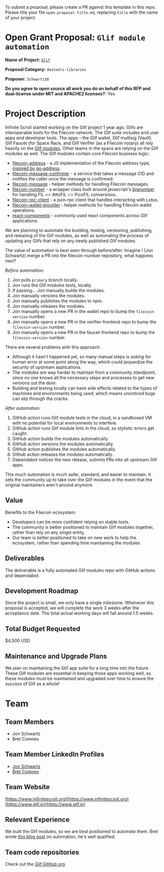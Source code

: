 To submit a proposal, please create a PR against this template in this repo. Please title your file `open-proposal-title.md`, replacing `title` with the name of your project.

# Open Grant Proposal: `Glif module automation`

**Name of Project:** [`Glif`](https://www.glif.io)

**Proposal Category:** `devtools-libraries`

**Proposer:** `Schwartz10`

**Do you agree to open source all work you do on behalf of this RFP and dual-license under MIT and APACHE2 licenses?:** Yes

# Project Description

Infinite Scroll started working on the Glif project 1 year ago. Glifs are interoperable tools for the Filecoin network. The Glif suite includes end user apps _and_ developer tools. The apps - the Glif wallet, Glif multisig (Vault), Glif Faucet (for Space Race, and Glif Verifier (as a Filecoin notary) all rely heavily on the [Glif modules](https://github.com/glifio/modules). Other teams in the space are relying on the Glif modules as well. The Glif modules contain core Filecoin business logic:

- [filecoin-address](https://www.npmjs.com/package/@glif/filecoin-address) - a JS implementation of the Filecoin address type, [inspired by go-address](https://github.com/filecoin-project/go-address).
- [filecoin-message-confirmer](https://www.npmjs.com/package/@glif/filecoin-message-confirmer) - a service that takes a message CID and notifies the caller once the message is confirmed.
- [filecoin-message](https://www.npmjs.com/package/@glif/filecoin-message) - helper methods for handling Filecoin messages.
- [filecoin-number](https://www.npmjs.com/package/@glif/filecoin-number) - a wrapper class built around javascript's [bignumber](https://github.com/MikeMcl/bignumber.js) for handling FIL <> AttoFIL <> PicoFIL conversions.
- [filecoin-rpc-client](https://www.npmjs.com/package/@glif/filecoin-rpc-client) - a json-rpc client that handles interacting with Lotus.
- [filecoin-wallet-provider](https://www.npmjs.com/package/@glif/filecoin-wallet-provider) - helper methods for handling Filecoin wallet operations.
- [react-components](https://www.npmjs.com/package/@glif/react-components) - commonly used react components across Glif applications.

We are planning to automate the building, testing, versioning, publishing, and releasing of the Glif modules, as well as automating the process of updating any Glifs that rely on any newly published Glif modules.

The value of automation is best seen through before/after. Imagine I (Jon Schwartz) merge a PR into the filecoin-number repository, what happens next?

_Before automation_:

1. Jon pulls `primary` branch locally.
2. Jon runs the Glif modules tests, locally.
3. If passing... Jon manually builds the modules.
4. Jon manually versions the modules.
5. Jon manually publishes the modules to npm.
6. Jon manually releases the modules.
7. Jon manually opens a new PR in the wallet repo to bump the `filecoin-version` number.
8. Jon manually opens a new PR in the verifier-frontend repo to bump the `filecoin-version` number.
9. Jon manually opens a new PR in the faucet-frontend repo to bump the `filecoin-version` number.

There are several problems with this approach:

- Although it hasn't happened yet, so many manual steps is _asking_ for human error at some point along the way, which could jeopardize the security of upstream applications.
- The modules are way harder to maintain from a community standpoint, since no one knows all the necessary steps and processes to get new versions out the door.
- Building and testing locally can have side effects related to the types of machines and environments being used, which means unnoticed bugs can slip through the cracks.

_After automation_:

1. GitHub action runs Glif module tests in the cloud, in a sandboxed VM with no potential for local environments to interfere.
2. GitHub action runs Glif module lints in the cloud, so stylistic errors get caught.
3. GitHub action builds the modules automatically.
4. GitHub action versions the modules automatically.
5. GitHub action publishes the modules automatically.
6. Github action releases the modules automatically.
7. Dependabot notices the new release, submits PRs into all upstream Glif apps.

This much automation is much safer, standard, and easier to maintain. It sets the community up to take over the Glif modules in the event that the original maintainers aren't around anymore.

## Value

Benefits to the Filecoin ecosystem:

- Developers can be more confident relying on stable tools.
- The community is better positioned to maintain Glif modules together, rather than rely on any single entity.
- Our team is better positioned to take on new work to help the ecosystem, rather than spending time maintaining the modules.

## Deliverables

The deliverable is a fully automated Glif modules repo with GitHub actions and dependabot.

## Development Roadmap

Since the project is small, we only have a single milestone. Whenever this proposal is accepted, we will complete the work 3 weeks after the acceptance date. The total actual working days will fall around 1.5 weeks.

## Total Budget Requested

$4,500 USD

## Maintenance and Upgrade Plans

We plan on maintaining the Glif app suite for a long time into the future. These Glif modules are essential in keeping those apps working well, so these modules must be maintained and upgraded over time to ensure the success of Glif as a whole!

# Team

## Team Members

- Jon Schwartz
- Bret Comnes

## Team Member LinkedIn Profiles

- [Jon Schwartz](https://www.linkedin.com/in/schwartzz8990/)
- [Bret Comnes](https://www.linkedin.com/in/bret-c-32ba74109/)

## Team Website

[https://www.infinitescroll.org](https://www.infinitescroll.org)
[https://www.glif.io](https://www.glif.io)

## Relevant Experience

We built the Glif modules, so we are best positioned to automate them. Bret wrote [this blog post](https://bret.io/projects/package-automation/) on automation, he's well qualified.

## Team code repositories

Check out the [Glif GitHub org](https://github.com/glifio/).
